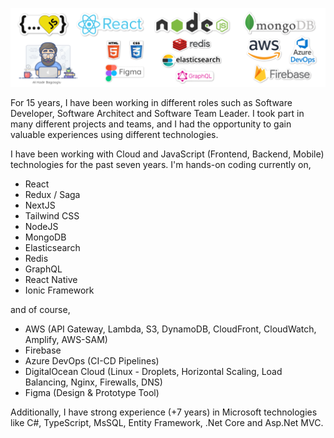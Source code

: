 ![Hey there, I'm Ali. I'm a software developer](https://github.com/alikadir/alikadir/blob/main/js.png)

For 15 years, I have been working in different roles such as Software Developer, Software Architect and Software Team Leader. I took part in many different projects and teams, and I had the opportunity to gain valuable experiences using different technologies.

I have been working with Cloud and JavaScript (Frontend, Backend, Mobile) technologies for the past seven years.
I'm hands-on coding currently on,

- React
- Redux / Saga
- NextJS
- Tailwind CSS
- NodeJS
- MongoDB
- Elasticsearch
- Redis
- GraphQL
- React Native
- Ionic Framework

and of course,

- AWS (API Gateway, Lambda, S3, DynamoDB, CloudFront, CloudWatch, Amplify, AWS-SAM)
- Firebase
- Azure DevOps (CI-CD Pipelines)
- DigitalOcean Cloud (Linux - Droplets, Horizontal Scaling, Load Balancing, Nginx, Firewalls, DNS)
- Figma (Design & Prototype Tool)

Additionally, I have strong experience (+7 years) in Microsoft technologies like C#, TypeScript, MsSQL, Entity Framework, .Net Core and Asp.Net MVC.
